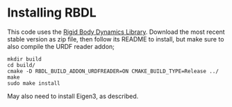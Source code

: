 # Installing RBDL
This code uses the [Rigid Body Dynamics Library](https://rbdl.bitbucket.io/index.html).
Download the most recent stable version as zip file, then follow its README to install, but make sure to also compile the URDF reader addon;
```
mkdir build
cd build/
cmake -D RBDL_BUILD_ADDON_URDFREADER=ON CMAKE_BUILD_TYPE=Release ../
make
sudo make install
```
May also need to install Eigen3, as described.

